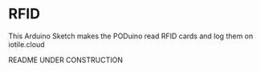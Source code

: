 # RFID

This Arduino Sketch makes the PODuino read RFID cards and log them on iotile.cloud

README UNDER CONSTRUCTION





